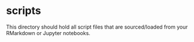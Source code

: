 # scripts

This directory should hold all script files that are sourced/loaded from your RMarkdown or Jupyter notebooks.